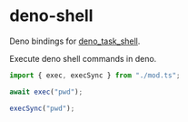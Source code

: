 # deno-shell

Deno bindings for [deno_task_shell](https://crates.io/crates/deno_task_shell).

Execute deno shell commands in deno.

```ts
import { exec, execSync } from "./mod.ts";

await exec("pwd");

execSync("pwd");
```
